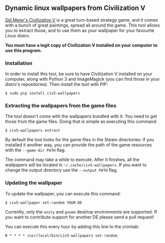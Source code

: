 ## Dynamic linux wallpapers from Civilization V

[Sid Meier's Civilization V][civ5] is a great turn-based strategy game, and
it comes with a bunch of great paintings, spread all around the game. This tool
allows you to extract those, and to use them as your wallpaper for your
favourite Linux distro.

**You must have a legit copy of Civilization V installed on your computer to
use this program.**

### Installation

In order to install this tool, be sure to have Civilization V installed on your
computer, along with Python 3 and ImageMagick (you can find those in your
distro's repositories). Then install the tool with PIP:

```
$ sudo pip install civ5-wallpapers
```

### Extracting the wallpapers from the game files

The tool doesn't come with the wallpapers bundled with it. You need to get
those from the game files. Doing that is simple as executing this command:

```
$ civ5-wallpapers extract
```

By default the tool looks for the game files in the Steam directories: if you
installed it another way, you can provide the path of the game resources with
the ``--game-dir PATH`` flag.

The command may take a while to execute. After it finishes, all the wallpapers
will be located in `~/.cache/civ5-wallpapers`. If you want to change the output
directory use the ``--output PATH`` flag.

### Updating the wallpaper

To update the wallpaper, you can execute this command:

```
$ civ5-wallpaper set-random YOUR-DE
```

Currently, only the `unity` and `gnome` desktop environments are supported. If
you want to contribute support for another DE please send a pull request!

You can execute this every hour by adding this line to the crontab:

```
0 * * * * /usr/local/bin/civ5-wallpapers set-random
```

[civ5]: http://store.steampowered.com/app/8930
